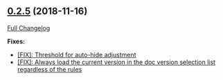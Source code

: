 ## [0.2.5](https://github.com/ugate/jsdocp/tree/v0.2.5) (2018-11-16)
[Full Changelog](https://github.com/ugate/jsdocp/compare/v0.2.4...v0.2.5)


__Fixes:__
* [[FIX]: Threshold for auto-hide adjustment](https://github.com/ugate/jsdocp/commit/da4023a559bf0743c007419f541cb2a21637a1a4)
* [[FIX]: Always load the current version in the doc version selection list regardless of the rules](https://github.com/ugate/jsdocp/commit/2192d95d18069371b88135422cac1cdeffaf55d4)